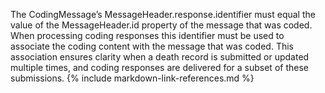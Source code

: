 
The CodingMessage’s MessageHeader.response.identifier must equal the value of the MessageHeader.id property of the message that was coded. When processing coding responses this identifier must be used to associate the coding content with the message that was coded. This association ensures clarity when a death record is submitted or updated multiple times, and coding responses are delivered for a subset of these submissions.
{% include markdown-link-references.md %}
